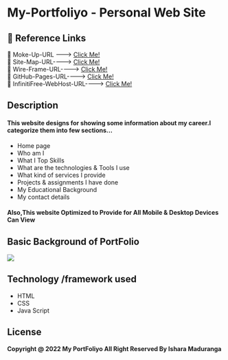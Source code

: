 # My-Portfoliyo - Personal Web Site

## :link: Reference Links

🌱 Moke-Up-URL ---> [Click Me!](https://www.figma.com/proto/4mJXjz2mPQsSg21Im2JLeV/My_PortFilo_Mock-up?page-id=0%3A1&node-id=14%3A3&scaling=min-zoom&starting-point-node-id=14%3A3)<br>
🌱 Site-Map-URL----> [Click Me!](https://www.gloomaps.com/2KQ3vDp779)<br>
🌱 Wire-Frame-URL----> [Click Me!](https://wireframe.cc/pQAVpH)<br>
🌱 GitHub-Pages-URL----> [Click Me!](https://isharamaduranga.github.io/My-Portfoliyo/)<br>
🌱 InfinitiFree-WebHost-URL----> [Click Me!](http://isharamaduranga.epizy.com)

## Description
#### This website designs for showing some information about my career.I categorize them into few sections...
* Home page
* Who am I
* What I Top Skills
* What are the technologies & Tools I use
* What kind of services I provide
* Projects & assignments I have done
* My Educational Background
* My contact details

#### Also,This website Optimized to Provide for All Mobile & Desktop Devices Can View 



## Basic Background of PortFolio
<img src="assets/Readme/My_PortFilo_Mock-up-1.png">

## Technology /framework used
* HTML
* CSS
* Java Script

## License
**Copyright @ 2022 My PortFoliyo All Right Reserved By Ishara Maduranga**

